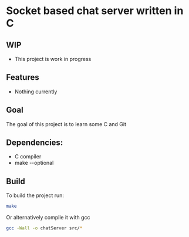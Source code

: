 # Socket based chat server written in C

## WIP

- This project is work in progress

## Features

- Nothing currently

## Goal

The goal of this project is to learn some C and Git

## Dependencies:

- C compiler
- make        --optional

## Build

To build the project run:
```bash
make
```
Or alternatively compile it with gcc
```bash
gcc -Wall -o chatServer src/*
```
